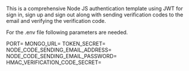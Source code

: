 This is a comprehensive Node JS authentication template using JWT for sign in, sign up and sign out along with sending verification codes to the email and verifying the verification code. 

For the .env file following parameters are needed.

PORT=
MONGO_URL=
TOKEN_SECRET=
NODE_CODE_SENDING_EMAIL_ADDRESS=
NODE_CODE_SENDING_EMAIL_PASSWORD=
HMAC_VERIFICATION_CODE_SECRET=

